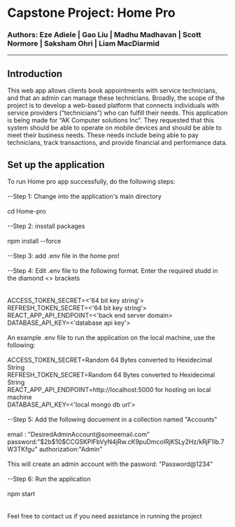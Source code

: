 <h1>Capstone Project: Home Pro </h1>
<h3>Authors: Eze Adiele | Gao Liu | Madhu Madhavan | Scott Normore | Saksham Ohri | Liam MacDiarmid </h3>
<hr>
<h2>Introduction</h2>
This web app allows clients book appointments with service technicians, and that an admin can manage these technicians. Broadly, the scope of the project is to develop a web-based platform that connects individuals with service providers (“technicians”) who can fulfill their needs. This application is being made for “AK Computer solutions Inc”. They requested that this system should be able to operate on mobile devices and should be able to meet their business needs. These needs include being able to pay technicians, track transactions, and provide financial and performance data. <br>
<h2>Set up the application</h2>
To run Home pro app successfully, do the following steps:<br>
<br>
--Step 1: Change into the application's main directory<br>
<br>
cd Home-pro<br>
<br>
--Step 2: insstall packages<br>
<br>
npm install --force<br>
<br>
--Step 3: add .env file in the home pro!
<br>
<br>
--Step 4: Edit .env file to the following format. Enter the required studd in the diamond <> brackets<br>
<br>
<br>ACCESS_TOKEN_SECRET=<'64 bit key string'>
<br>REFRESH_TOKEN_SECRET=<'64 bit key string'>
<br>REACT_APP_API_ENDPOINT=<'back end server domain>
<br>DATABASE_API_KEY=<'database api key'>
<br>
<br>An example .env file to run the application on the local machine, use the following:
<br>
<br>ACCESS_TOKEN_SECRET=Random 64 Bytes converted to Hexidecimal String
<br>REFRESH_TOKEN_SECRET=Random 64 Bytes converted to Hexidecimal String
<br>REACT_APP_API_ENDPOINT=http://localhost:5000 for hosting on local machine
<br>DATABASE_API_KEY=<'local mongo db url'>
<br>
<br>--Step 5: Add the following docuement in a collection named "Accounts"
<br>
<br>email
:
"DesiredAdminAccount@someemail.com"<br>
password:"$2b$10$CCGSKPlFbVyN4jRw.cK9puDmcoIRjKSLy2Hz/kRjF1ib.7W3TKfgu"
authorization:"Admin"
<br>
<br> This will create an admin account with the pasword: "Password@1234"
<br>
<br>--Step 6: Run the application<br>
<br>
npm start <br> 
<br>
<br> Feel free to contact us if you need assistance in running the project

 
